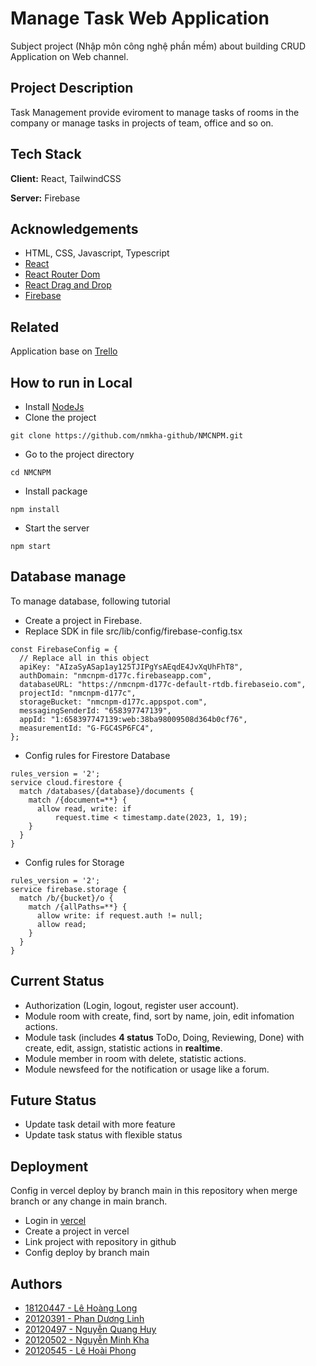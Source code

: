 
# Manage Task Web Application

Subject project (Nhập môn công nghệ phần mềm) about building CRUD Application on Web channel.



## Project Description
Task Management provide eviroment to manage tasks of rooms in the company or manage tasks in projects of team, office and so on.
## Tech Stack

**Client:** React, TailwindCSS

**Server:** Firebase


## Acknowledgements
 - HTML, CSS, Javascript, Typescript
 - [React](https://reactjs.org/docs/getting-started.html)
 - [React Router Dom](https://www.npmjs.com/package/react-router-dom)
 - [React Drag and Drop](https://www.npmjs.com/package/react-beautiful-dnd)
 - [Firebase](https://github.com/matiassingers/awesome-readme)


## Related

Application base on [Trello](https://trello.com)

## How to run in Local
- Install [NodeJs](https://nodejs.org/en/download)
- Clone the project
```
git clone https://github.com/nmkha-github/NMCNPM.git
```
- Go to the project directory
```
cd NMCNPM
```
- Install package
```
npm install
```
- Start the server
```
npm start
```
## Database manage
To manage database, following tutorial
- Create a project in Firebase.
- Replace SDK in file src/lib/config/firebase-config.tsx
```
const FirebaseConfig = {
  // Replace all in this object
  apiKey: "AIzaSyASap1ay125TJIPgYsAEqdE4JvXqUhFhT8",
  authDomain: "nmcnpm-d177c.firebaseapp.com",
  databaseURL: "https://nmcnpm-d177c-default-rtdb.firebaseio.com",
  projectId: "nmcnpm-d177c",
  storageBucket: "nmcnpm-d177c.appspot.com",
  messagingSenderId: "658397747139",
  appId: "1:658397747139:web:38ba98009508d364b0cf76",
  measurementId: "G-FGC4SP6FC4",
};
```
- Config rules for Firestore Database
```
rules_version = '2';
service cloud.firestore {
  match /databases/{database}/documents {
    match /{document=**} {
      allow read, write: if
          request.time < timestamp.date(2023, 1, 19);
    }
  }
}
```
- Config rules for Storage
```
rules_version = '2';
service firebase.storage {
  match /b/{bucket}/o {
    match /{allPaths=**} {
      allow write: if request.auth != null;
      allow read;
    }
  }
}
```

## Current Status
- Authorization (Login, logout, register user account).
- Module room with create, find, sort by name, join, edit infomation actions.
- Module task (includes **4 status** ToDo, Doing, Reviewing, Done) with create, edit, assign, statistic actions in **realtime**.
- Module member in room with delete, statistic actions.
- Module newsfeed for the notification or usage like a forum.
## Future Status
- Update task detail with more feature
- Update task status with flexible status 
## Deployment

Config in vercel deploy by branch main in this repository when merge branch or any change in main branch.

- Login in [vercel](https://vercel.com)
- Create a project in vercel
- Link project with repository in github
- Config deploy by branch main
## Authors
- [18120447 - Lê Hoàng Long](https://github.com/long060200)
- [20120391 - Phan Dương Linh](https://github.com/LTCuberik)
- [20120497 - Nguyễn Quang Huy](https://github.com/QuangHuy54)
- [20120502 - Nguyễn Minh Kha](https://github.com/nmkha-github)
- [20120545 - Lê Hoài Phong](https://github.com/Phongle1311)
